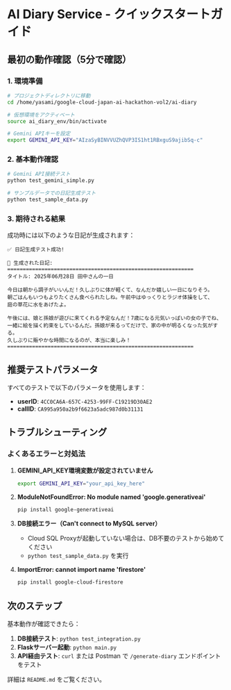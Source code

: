 # AI Diary Service - クイックスタートガイド

## 最初の動作確認（5分で確認）

### 1. 環境準備
```bash
# プロジェクトディレクトリに移動
cd /home/yasami/google-cloud-japan-ai-hackathon-vol2/ai-diary

# 仮想環境をアクティベート
source ai_diary_env/bin/activate

# Gemini APIキーを設定
export GEMINI_API_KEY="AIzaSyBINVVUZhQVP3IS1ht1RBxguS9ajibSq-c"
```

### 2. 基本動作確認
```bash
# Gemini API接続テスト
python test_gemini_simple.py

# サンプルデータでの日記生成テスト
python test_sample_data.py
```

### 3. 期待される結果
成功時には以下のような日記が生成されます：

```
✅ 日記生成テスト成功!

📄 生成された日記:
============================================================
タイトル: 2025年06月28日 田中さんの一日

今日は朝から調子がいいんだ！久しぶりに体が軽くて、なんだか嬉しい一日になりそう。
朝ごはんもいつもよりたくさん食べられたしね。午前中はゆっくりとラジオ体操をして、
庭の草花に水をあげたよ。

午後には、娘と孫娘が遊びに来てくれる予定なんだ！7歳になる元気いっぱいの女の子でね、
一緒に絵を描く約束をしているんだ。孫娘が来るってだけで、家の中が明るくなった気がする。
久しぶりに賑やかな時間になるのが、本当に楽しみ！
============================================================
```

## 推奨テストパラメータ

すべてのテストで以下のパラメータを使用します：

- **userID**: `4CC0CA6A-657C-4253-99FF-C19219D30AE2`
- **callID**: `CA995a950a2b9f6623a5adc987d0b31131`

## トラブルシューティング

### よくあるエラーと対処法

1. **GEMINI_API_KEY環境変数が設定されていません**
   ```bash
   export GEMINI_API_KEY="your_api_key_here"
   ```

2. **ModuleNotFoundError: No module named 'google.generativeai'**
   ```bash
   pip install google-generativeai
   ```

3. **DB接続エラー（Can't connect to MySQL server）**
   - Cloud SQL Proxyが起動していない場合は、DB不要のテストから始めてください
   - `python test_sample_data.py` を実行

4. **ImportError: cannot import name 'firestore'**
   ```bash
   pip install google-cloud-firestore
   ```

## 次のステップ

基本動作が確認できたら：

1. **DB接続テスト**: `python test_integration.py`
2. **Flaskサーバー起動**: `python main.py`
3. **API経由テスト**: `curl` または Postman で `/generate-diary` エンドポイントをテスト

詳細は `README.md` をご覧ください。
